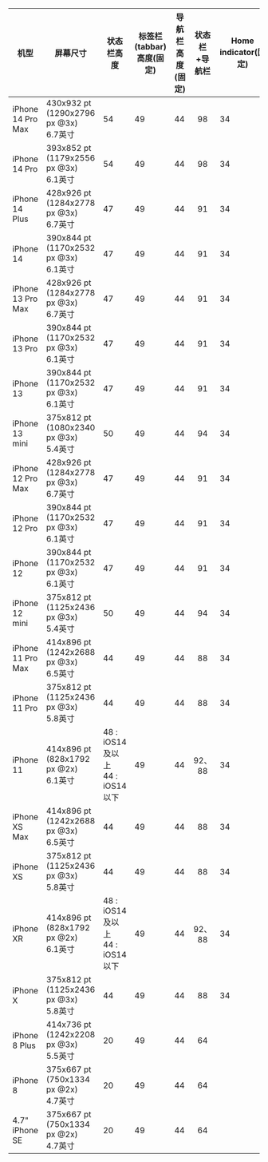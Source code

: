 | 机型              | 屏幕尺寸                                  | 状态栏高度                           | 标签栏(tabbar)高度(固定) | 导航栏高度(固定) | 状态栏+导航栏 | Home indicator(固定) | 标签栏 +Home indicator |
| ----------------- | ----------------------------------------- | ------------------------------------ | ------------------------ | ---------------- | :-----------: | -------------------- | ---------------------- |
| iPhone 14 Pro Max | 430x932 pt (1290x2796 px @3x)<br/>6.7英寸 | 54                                   | 49                       | 44               |      98       | 34                   | 83                     |
| iPhone 14 Pro     | 393x852 pt (1179x2556 px @3x)<br/>6.1英寸 | 54                                   | 49                       | 44               |      98       | 34                   | 83                     |
| iPhone 14 Plus    | 428x926 pt (1284x2778 px @3x)<br/>6.7英寸 | 47                                   | 49                       | 44               |      91       | 34                   | 83                     |
| iPhone 14         | 390x844 pt (1170x2532 px @3x)<br/>6.1英寸 | 47                                   | 49                       | 44               |      91       | 34                   | 83                     |
| iPhone 13 Pro Max | 428x926 pt (1284x2778 px @3x)<br/>6.7英寸 | 47                                   | 49                       | 44               |      91       | 34                   | 83                     |
| iPhone 13 Pro     | 390x844 pt (1170x2532 px @3x)<br/>6.1英寸 | 47                                   | 49                       | 44               |      91       | 34                   | 83                     |
| iPhone 13         | 390x844 pt (1170x2532 px @3x)<br/>6.1英寸 | 47                                   | 49                       | 44               |      91       | 34                   | 83                     |
| iPhone 13 mini    | 375x812 pt (1080x2340 px @3x)<br/>5.4英寸 | 50                                   | 49                       | 44               |      94       | 34                   | 83                     |
| iPhone 12 Pro Max | 428x926 pt (1284x2778 px @3x)<br>6.7英寸  | 47                                   | 49                       | 44               |      91       | 34                   | 83                     |
| iPhone 12 Pro     | 390x844 pt (1170x2532 px @3x)<br/>6.1英寸 | 47                                   | 49                       | 44               |      91       | 34                   | 83                     |
| iPhone 12         | 390x844 pt (1170x2532 px @3x)<br/>6.1英寸 | 47                                   | 49                       | 44               |      91       | 34                   | 83                     |
| iPhone 12 mini    | 375x812 pt (1125x2436 px @3x)<br/>5.4英寸 | 50                                   | 49                       | 44               |      94       | 34                   | 83                     |
| iPhone 11 Pro Max | 414x896 pt (1242x2688 px @3x)<br/>6.5英寸 | 44                                   | 49                       | 44               |      88       | 34                   | 83                     |
| iPhone 11 Pro     | 375x812 pt (1125x2436 px @3x)<br/>5.8英寸 | 44                                   | 49                       | 44               |      88       | 34                   | 83                     |
| iPhone 11         | 414x896 pt (828x1792 px @2x)<br/>6.1英寸  | 48 : iOS14及以上 <br/>44 : iOS14以下 | 49                       | 44               |    92、88     | 34                   | 83                     |
| iPhone XS Max     | 414x896 pt (1242x2688 px @3x)<br/>6.5英寸 | 44                                   | 49                       | 44               |      88       | 34                   | 83                     |
| iPhone XS         | 375x812 pt (1125x2436 px @3x)<br/>5.8英寸 | 44                                   | 49                       | 44               |      88       | 34                   | 83                     |
| iPhone XR         | 414x896 pt (828x1792 px @2x)<br/>6.1英寸  | 48 : iOS14及以上 <br/>44 : iOS14以下 | 49                       | 44               |    92、88     | 34                   | 83                     |
| iPhone X          | 375x812 pt (1125x2436 px @3x)<br/>5.8英寸 | 44                                   | 49                       | 44               |      88       | 34                   | 83                     |
| iPhone 8 Plus     | 414x736 pt (1242x2208 px @3x)<br/>5.5英寸 | 20                                   | 49                       | 44               |      64       |                      |                        |
| iPhone 8          | 375x667 pt (750x1334 px @2x)<br/>4.7英寸  | 20                                   | 49                       | 44               |      64       |                      |                        |
| 4.7" iPhone SE    | 375x667 pt (750x1334 px @2x)<br>4.7英寸   | 20                                   | 49                       | 44               |      64       |                      |                        |

